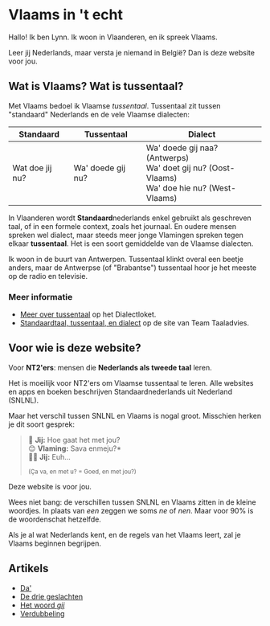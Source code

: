 # Vlaams in 't echt

Hallo! Ik ben Lynn. Ik woon in Vlaanderen, en ik spreek Vlaams.

Leer jij Nederlands, maar versta je niemand in België? Dan is deze website voor jou.

## Wat is Vlaams? Wat is tussentaal?

Met Vlaams bedoel ik Vlaamse _tussentaal_. Tussentaal zit tussen "standaard" Nederlands en de vele Vlaamse dialecten:

| Standaard | Tussentaal | Dialect |
| ---------- | ----------- | ------- |
| Wat doe jij nu? | Wa' doede gij nu? | Wa' doede gij naa? (Antwerps)<br>Wa' doet gij nu? (Oost-Vlaams)<br>Wa' doe hie nu? (West-Vlaams)<br>

In Vlaanderen wordt **Standaard**nederlands enkel gebruikt als geschreven taal, of in een formele context, zoals het journaal. En oudere mensen spreken wel dialect, maar steeds meer jonge Vlamingen spreken tegen elkaar **tussentaal**. Het is een soort gemiddelde van de Vlaamse dialecten.

Ik woon in de buurt van Antwerpen. Tussentaal klinkt overal een beetje anders, maar de Antwerpse (of "Brabantse") tussentaal hoor je het meeste op de radio en televisie.

### Meer informatie

* [Meer over tussentaal](https://www.dialectloket.be/tekst/tussentaal/meer-over-tussentaal/) op het Dialectloket.
* [Standaardtaal, tussentaal, en dialect](https://www.vlaanderen.be/team-taaladvies/taaladviezen/woordgebruik/standaardtaal/standaardtaal-tussentaal-en-dialect-taalkundige-termen) op de site van Team Taaladvies.

## Voor wie is deze website?

Voor **NT2'ers**: mensen die **Nederlands als tweede taal** leren.

Het is moeilijk voor NT2'ers om Vlaamse tussentaal te leren. Alle websites en apps en boeken beschrijven Standaardnederlands uit Nederland (SNLNL).

Maar het verschil tussen SNLNL en Vlaams is nogal groot. Misschien herken je dit soort gesprek:

> 🙂 **Jij:**  Hoe gaat het met jou?  
> 😊 **Vlaming:**  Sava enmeju?*  
> 😵‍💫 **Jij:**  Euh...
>
> <sup>(Ça va, en met u? = Goed, en met jou?)</sup>

Deze website is voor jou.

Wees niet bang: de verschillen tussen SNLNL en Vlaams zitten in de kleine woordjes. In plaats van _een_ zeggen we soms _ne_ of _nen_. Maar voor 90% is de woordenschat hetzelfde.

Als je al wat Nederlands kent, en de regels van het Vlaams leert, zal je Vlaams beginnen begrijpen.

## Artikels

* [Da'](./da/)
* [De drie geslachten](./geslachten/)
* [Het woord _gij_](./gij/)
* [Verdubbeling](./verdubbeling/)

